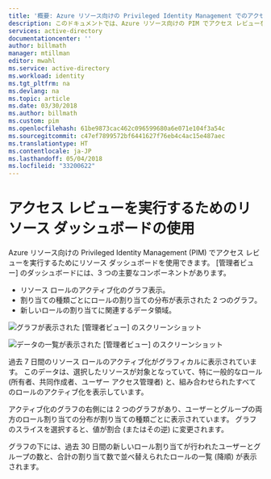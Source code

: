 ```yaml
---
title: '概要: Azure リソース向けの Privileged Identity Management でのアクセス レビューの実行 | Microsoft Docs'
description: このドキュメントでは、Azure リソース向けの PIM でアクセス レビューを実行する方法について説明します。
services: active-directory
documentationcenter: ''
author: billmath
manager: mtillman
editor: mwahl
ms.service: active-directory
ms.workload: identity
ms.tgt_pltfrm: na
ms.devlang: na
ms.topic: article
ms.date: 03/30/2018
ms.author: billmath
ms.custom: pim
ms.openlocfilehash: 61be9873cac462c096599680a6e071e104f3a54c
ms.sourcegitcommit: c47ef7899572bf6441627f76eb4c4ac15e487aec
ms.translationtype: HT
ms.contentlocale: ja-JP
ms.lasthandoff: 05/04/2018
ms.locfileid: "33200622"
---
```

# <a name="use-a-resource-dashboard-to-perform-an-access-review"></a>アクセス レビューを実行するためのリソース ダッシュボードの使用

Azure リソース向けの Privileged Identity Management (PIM) でアクセス レビューを実行するためにリソース ダッシュボードを使用できます。 [管理者ビュー] のダッシュボードには、3 つの主要なコンポーネントがあります。

- リソース ロールのアクティブ化のグラフ表示。
- 割り当ての種類ごとにロールの割り当ての分布が表示された 2 つのグラフ。
- 新しいロールの割り当てに関連するデータ領域。

![グラフが表示された [管理者ビュー] のスクリーンショット](media/azure-pim-resource-rbac/rbac-overview-top.png)

![データの一覧が表示された [管理者ビュー] のスクリーンショット](media/azure-pim-resource-rbac/role-settings.png)

過去 7 日間のリソース ロールのアクティブ化がグラフィカルに表示されています。 このデータは、選択したリソースが対象となっていて、特に一般的なロール (所有者、共同作成者、ユーザー アクセス管理者) と、組み合わせられたすべてのロールのアクティブ化を表示しています。

アクティブ化のグラフの右側には 2 つのグラフがあり、ユーザーとグループの両方のロール割り当ての分布が割り当ての種類ごとに表示されています。 グラフのスライスを選択すると、値が割合 (またはその逆) に変更されます。

グラフの下には、過去 30 日間の新しいロール割り当てが行われたユーザーとグループの数と、合計の割り当て数で並べ替えられたロールの一覧 (降順) が表示されます。


